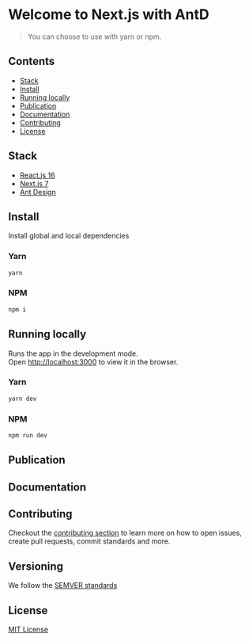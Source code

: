 # Welcome to Next.js with AntD

> You can choose to use with yarn or npm.


## Contents

- [Stack](#stack)
- [Install](#install)
- [Running locally](#running-locally)
- [Publication](#publication)
- [Documentation](#documentation)
- [Contributing](#contributing)
- [License](#license)

## Stack

- [React.js 16](https://reactjs.org)
- [Next.js 7](https://nextjs.org)
- [Ant Design](https://ant.design)

## Install
Install global and local dependencies<br>

### Yarn
```sh
yarn
```

### NPM
```sh
npm i
```

## Running locally

Runs the app in the development mode.<br>
Open [http://localhost:3000](http://localhost:3000) to view it in the browser.

### Yarn
```sh
yarn dev
```

### NPM
```sh
npm run dev
```

## Publication


## Documentation


## Contributing
Checkout the [contributing section](https://github.com/francisconelson/nextjs-antd/blob/develop/.github/CONTRIBUTING.md) to learn more on how to open issues, create pull requests, commit standards and more.

## Versioning
We follow the [SEMVER standards](http://semver.org/)

## License
[MIT License](https://github.com/francisconelson/nextjs-antd/blob/develop/.github/LICENSE)